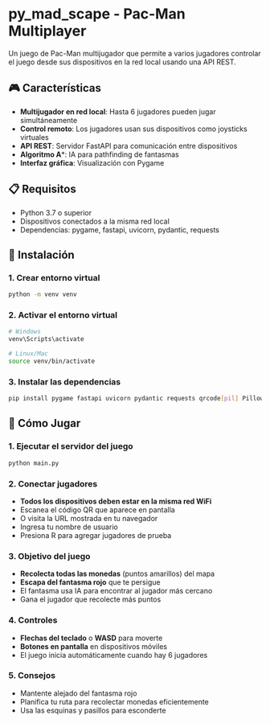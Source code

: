 # py_mad_scape - Pac-Man Multiplayer

Un juego de Pac-Man multijugador que permite a varios jugadores controlar el juego desde sus dispositivos en la red local usando una API REST.

## 🎮 Características

- **Multijugador en red local**: Hasta 6 jugadores pueden jugar simultáneamente
- **Control remoto**: Los jugadores usan sus dispositivos como joysticks virtuales
- **API REST**: Servidor FastAPI para comunicación entre dispositivos
- **Algoritmo A***: IA para pathfinding de fantasmas
- **Interfaz gráfica**: Visualización con Pygame

## 📋 Requisitos

- Python 3.7 o superior
- Dispositivos conectados a la misma red local
- Dependencias: pygame, fastapi, uvicorn, pydantic, requests

## 🚀 Instalación

### 1. Crear entorno virtual
```bash
python -m venv venv
```

### 2. Activar el entorno virtual
```bash
# Windows
venv\Scripts\activate

# Linux/Mac
source venv/bin/activate
```

### 3. Instalar las dependencias
```bash
pip install pygame fastapi uvicorn pydantic requests qrcode[pil] Pillow
```

## 🎯 Cómo Jugar

### 1. Ejecutar el servidor del juego
```bash
python main.py
```

### 2. Conectar jugadores
- **Todos los dispositivos deben estar en la misma red WiFi**
- Escanea el código QR que aparece en pantalla
- O visita la URL mostrada en tu navegador
- Ingresa tu nombre de usuario
- Presiona R para agregar jugadores de prueba

### 3. Objetivo del juego
- **Recolecta todas las monedas** (puntos amarillos) del mapa
- **Escapa del fantasma rojo** que te persigue
- El fantasma usa IA para encontrar al jugador más cercano
- Gana el jugador que recolecte más puntos

### 4. Controles
- **Flechas del teclado** o **WASD** para moverte
- **Botones en pantalla** en dispositivos móviles
- El juego inicia automáticamente cuando hay 6 jugadores

### 5. Consejos
- Mantente alejado del fantasma rojo
- Planifica tu ruta para recolectar monedas eficientemente
- Usa las esquinas y pasillos para esconderte


